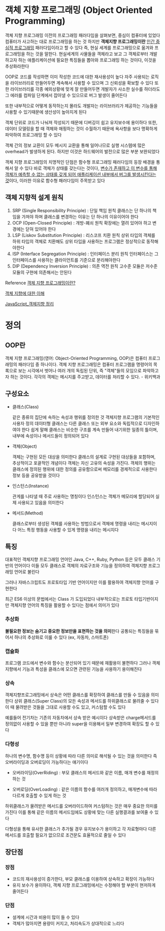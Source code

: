 # 객체 지향 프로그래밍 (Object Oriented Programming)

객체 지향 프로그래밍 이전의 프로그래밍 패러다임을 살펴보면, 중심이 컴퓨터에 있었다
컴퓨터가 사고하는 대로 프로그래밍을 하는 것
하지만 **객체지향 프로그래밍이란** <U>인간 중심적 프로그래밍</U> 패러다임이라고 할 수 있다
즉, 현실 세계를 프로그래밍으로 옮겨와 프로그래밍을 하는 것을 말한다.
현실세계의 사물들을 객체라고 보고 그 객체로부터 개발하고자 하는 애플리케이션에 필요한 특징들을 뽑아와 프로그래밍 하는 것이다, 이것을 추상화라한다

OOP로 코드를 작성하면 이미 작성한 코드에 대한 재사용성이 높다
자주 사용되는 로직을 라이브러리로 만들어두면 계속해서 사용할 수 있으며 그 신뢰성을 확보할 수 있다
또한 라이브러리를 각종 예외상황에 맞게 잘 만들어두면 개발자가 사소한 실수를 하더라도 그 에러를 컴파일 단계에서 잡아낼 수 있으므로 버그 발생이 줄어든다

또한 내부적으로 어떻게 동작하는지 몰라도 개발자는 라이브러리가 제공하는 기능들을 사용할 수 있기때문에 생산성이 높아지게 된다

객체 단위로 코드가 나눠져 작성되기 때문에 디버깅이 쉽고 유지보수에 용이하다
또한, 데이터 모델링을 할 때 객체와 매핑하는 것이 수월하기 때문에 욕사항을 보다 명확하게 파악하여 프로그래밍 할 수 있다

객체 간의 정보 교환이 모두 메시지 교환을 통해 일어나므로 실행 시스템에 많은 overhead가 발생하게 된다.
하지만 이것은 하드웨어의 발전으로 많은 부분 보완되었다

객체 지향 프로그래밍의 치명적인 단점은 함수형 프로그래밍 패러다임의 등장 배경을 통해서 알 수 있다
바로 객체가 상태를 갖는다는 것이다, <U>변수가 존재하고 이 변수를 통해 객체가 예측할 수 없는 상태를 갖게 되어 애플리케이션 내부에서 버그를 발생시킨다는 것</U>이다, 이러한 이유로 함수형 패러다임이 주목받고 있다

## 객체 지향적 설계 원칙

1. SRP (Single Responsibility Principle) : 단일 책임 원칙
   클래스는 단 하나의 책임을 가져야 하며 클래스를 변경하는 이유는 단 하나의 이유이어야 한다
2. OCP (Open-Closed Principle) : 개방-폐쇠 원칙
   확장에는 열려 있어야 하고 변경에는 닫혀 있어야 한다
3. LSP (Liskov Substitution Principle) : 리스코프 치환 원칙
   상위 타입의 객체를 하위 타입의 객체로 치환해도 상위 타입을 사용하는 프로그램은 정상적으로 동작해야한다
4. ISP (Interface Segregation Principle) : 인터페이스 분리 원칙
   인터페이스는 그 인터페이스를 사용하는 클라이언트를 기준으로 분리해야한다
5. DIP (Dependency Inversion Principle) : 의존 역전 원칙
   고수준 모듈은 저수준 모듈의 구현에 의존해서는 안된다

Reference
[객체 지향 프로그래밍이란?](https://onlyfor-me-blog.tistory.com/367)

[객체 지향에 대한 이해](https://asfirstalways.tistory.com/177)

[JavaScript\_객체지향 정리](https://github.com/Southbig/TodayILearned-TIL/blob/main/JavaScript/1.%EA%B0%9D%EC%B2%B4%EC%A7%80%ED%96%A5.md)

# 정의

## OOP란

객체 지향 프로그래밍(영어: Object-Oriented Programming, OOP)은 컴퓨터 프로그래밍의 패러다임 중 하나이다. 객체 지향 프로그래밍은 컴퓨터 프로그램을 명령어의 목록으로 보는 시각에서 벗어나 여러 개의 독립된 단위, 즉 "객체"들의 모임으로 파악하고자 하는 것이다. 각각의 객체는 메시지를 주고받고, 데이터를 처리할 수 있다. - 위키백과

## 구성요소

- 클래스(Class)

  같은 종류의 집단에 속하는 속성과 행위를 정의한 것
  객체지향 프로그램의 기본적인 사용자 정의 데이터형
  클래스는 다른 클래스 또는 외부 요소와 독립적으로 디자인하여야 한다
  쉽게 말해 클래스는 비슷한 구조를 계속 만들어 내기위한 일종의 틀이며, 내부에 속성이나 메서드들이 정의되어 있다

- 객체(Object)

  객체는 구현된 모든 대상을 의미한다
  클래스의 설계로 구현된 대상들을 포함하며, 추상적이고 포괄적인 개념이다
  객체는 자신 고유의 속성을 가진다.
  객체의 행위는 클래스에 정의된 행위에 대한 정의를 공유함으로써 메모리를 경제적으로 사용한다
  정보 등을 공유받을 것이다

- 인스턴스(Instance)

  관게를 나타낼 때 주로 사용하는 명칭이다
  인스턴스는 객체가 메모리에 할당되어 실제 사용되고 있음을 의미한다

- 메서드(Method)

  클래스로부터 생성된 객체를 사용하는 방법으로서 객체에 명령을 내리는 메시지이다
  어느 특정 행동을 사용할 수 있게 명령을 내리는 메시지다

## 특징

대표적인 객체지향 프로그래밍 언어인 Java, C++, Ruby, Python 등은 모두 클래스 기반의 언어이다
이들 모두 클래스로 객체의 자료구조와 기능을 정의하여 객체지향 프로그래밍 언어로 불린다

그러나 자바스크립트도 프로토타입 기반 언어이지만 이를 활용하여 객체지향 언어를 구현한다

최근 ES6 이상의 문법에서는 Class 가 도입되었다
내부적으로는 프로토 타입기반이지만 객체지향 언어의 특징을 활용할 수 있다는 점에서 의미가 있다

### 추상화

**불필요한 정보는 숨기고 중요한 정보만을 표현하는 것을 의미**한다
공통되는 특징들을 묶어서 하나의 추상화로 이룰 수 있다 (ex, 자동차, 스마트폰)

### 캡슐화

프로그램 코드에서 변수와 함수는 분산되어 있기 때문에 재활용이 불편하다
그러나 객체지향에서 기능과 특성을 클래스에 모으면 관련된 기능을 사용하기 용이해진다

### 상속

객체지향프로그래밍에서 상속은 어떤 클래스를 확장하여 클래스를 만들 수 있음을 의미한다
상위 클래스(Super Class)의 모든 속성과 메서드를 하위클래스로 물려줄 수 있다
이 때 물려받은 것들을 그대로 사용할 수도 있고, 커스텀할 수도 있다

예를들어 전기차는 기존의 자동차에서 상속 받은 예시이다
상속받은 charge메서드를 정의없이 사용할 수 있을 뿐만 아니라 super을 이용해서 일부 변경하여 확장도 할 수 있다

### 다형성

하나의 변수명, 함수명 등이 상황에 따라 다른 의미로 해석될 수 있는 것을 의미한다
즉 오버라이딩과 오버로딩이 가능하다는 얘기이다

- 오버라이딩(OverRiding) : 부모 클래스의 메서드와 같은 이름, 매개 변수를 재정의 하는 것

- 오버로딩(OverLoading) : 같은 이름의 함수를 여러개 정의하고, 매개변수에 따라 다르게 호출할 수 있게 하는 것

하위클래스가 물려받은 메서드를 오버라이드하여 커스텀하는 것은 매우 중요한 의미를 가진다
이를 통해 같은 이름의 메서드임에도 상황에 맞는 다른 실행결과를 보여줄 수 있다

다형성을 통해 유사한 클래스가 추가될 경우 유지보수가 용이하고 각 자료형마다 다른 메서드를 호출할 필요가 없으므로 조건문도 효율적으로 줄일 수 있다

## 장단점

### 장점

- 코드의 재사용성이 증가한다, 부모 클래스를 이용하여 상속하고 확장이 가능하다
- 유지 보수가 용이하다, 객체 지향 프로그래밍에서는 수정해야 할 부분이 현저하게 줄어든다

### 단점

- 설계에 시간과 비용이 많이 들 수 있다
- 객체가 많아지면 용량이 커지고, 처리속도가 상대적으로 느리다
